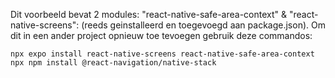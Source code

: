 Dit voorbeeld bevat 2 modules: "react-native-safe-area-context" & "react-native-screens": (reeds geinstalleerd en toegevoegd aan package.json). Om dit in een ander project opnieuw toe tevoegen gebruik deze commandos:
```
npx expo install react-native-screens react-native-safe-area-context
npx npm install @react-navigation/native-stack
```